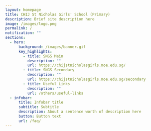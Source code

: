 ```yaml
---
layout: homepage
title: CHIJ St Nicholas Girls' School (Primary)
description: Brief site description here
image: /images/logo.png
permalink: /
notification: ""
sections:
  - hero:
      background: /images/banner.gif
      key_highlights:
        - title: SNGS Main
          description: ""
          url: https://chijstnicholasgirls.moe.edu.sg/
        - title: SNGS Secondary
          description: ""
          url: https://chijstnicholasgirls.moe.edu.sg/secondary
        - title: Useful Links
          description: ""
          url: /others/useful-links
  - infobar:
      title: Infobar title
      subtitle: Subtitle
      description: About a sentence worth of description here
      button: Button text
      url: /faq/
---
```

